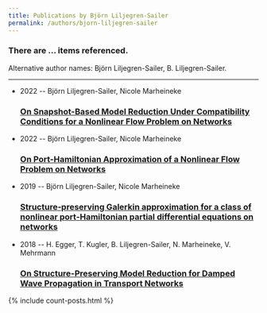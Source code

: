 ```yaml
---
title: Publications by Björn Liljegren-Sailer
permalink: /authors/bjorn-liljegren-sailer
---
```


<h3 id="number-posts">There are ... items referenced.</h3>
<p id='info-authors'>Alternative author names: Björn Liljegren-Sailer, B. Liljegren-Sailer.</p>
<hr />
<ul class="post-list">
<li><span class='post-meta'>2022 -- Björn Liljegren-Sailer, Nicole Marheineke</span><h3><a class='post-link' href="{{ site.baseurl }}/on-snapshot-based-model-reduction-under-compatibility-conditions-for-a-nonlinear-flow-problem-on-networks">On Snapshot-Based Model Reduction Under Compatibility Conditions for a Nonlinear Flow Problem on Networks</a></h3></li>
<li><span class='post-meta'>2022 -- Björn Liljegren-Sailer, Nicole Marheineke</span><h3><a class='post-link' href="{{ site.baseurl }}/on-port-hamiltonian-approximation-of-a-nonlinear-flow-problem-on-networks">On Port-Hamiltonian Approximation of a Nonlinear Flow Problem on Networks</a></h3></li>
<li><span class='post-meta'>2019 -- Björn Liljegren-Sailer, Nicole Marheineke</span><h3><a class='post-link' href="{{ site.baseurl }}/structure-preserving-galerkin-approximation-for-a-class-of-nonlinear-port-hamiltonian-partial-differential-equations-on-networks">Structure‐preserving Galerkin approximation for a class of nonlinear port‐Hamiltonian partial differential equations on networks</a></h3></li>
<li><span class='post-meta'>2018 -- H. Egger, T. Kugler, B. Liljegren-Sailer, N. Marheineke, V. Mehrmann</span><h3><a class='post-link' href="{{ site.baseurl }}/on-structure-preserving-model-reduction-for-damped-wave-propagation-in-transport-networks">On Structure-Preserving Model Reduction for Damped Wave Propagation in Transport Networks</a></h3></li>

</ul>
{% include count-posts.html %}
